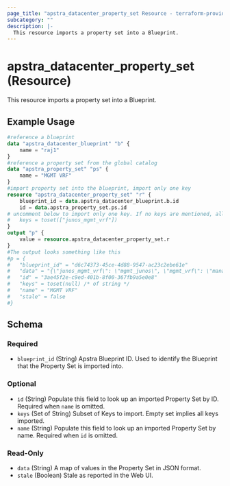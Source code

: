 ```yaml
---
page_title: "apstra_datacenter_property_set Resource - terraform-provider-apstra"
subcategory: ""
description: |-
  This resource imports a property set into a Blueprint.
---
```


# apstra_datacenter_property_set (Resource)

This resource imports a property set into a Blueprint.

## Example Usage

```terraform
#reference a blueprint
data "apstra_datacenter_blueprint" "b" {
	name = "raj1"
}
#reference a property set from the global catalog
data "apstra_property_set" "ps" {
	name = "MGMT VRF"
}
#import property set into the blueprint, import only one key
resource "apstra_datacenter_property_set" "r" {
	blueprint_id = data.apstra_datacenter_blueprint.b.id
	id = data.apstra_property_set.ps.id
# uncomment below to import only one key. If no keys are mentioned, all keys are imported
#	keys = toset(["junos_mgmt_vrf"])
}
output "p" {
	value = resource.apstra_datacenter_property_set.r
}
#The output looks something like this
#p = {
#	"blueprint_id" = "d6c74373-45ce-4d88-9547-ac23c2ebe61e"
#	"data" = "{\"junos_mgmt_vrf\": \"mgmt_junos\", \"mgmt_vrf\": \"management\"}"
#	"id" = "3ae45f2e-c9ed-401b-8f00-367fb9a5e0e8"
#	"keys" = toset(null) /* of string */
#	"name" = "MGMT VRF"
#	"stale" = false
#}
```

<!-- schema generated by tfplugindocs -->
## Schema

### Required

- `blueprint_id` (String) Apstra Blueprint ID. Used to identify the Blueprint that the Property Set is imported into.

### Optional

- `id` (String) Populate this field to look up an imported Property Set by ID. Required when `name` is omitted.
- `keys` (Set of String) Subset of Keys to import. Empty set implies all keys imported.
- `name` (String) Populate this field to look up an imported Property Set by name. Required when `id` is omitted.

### Read-Only

- `data` (String) A map of values in the Property Set in JSON format.
- `stale` (Boolean) Stale as reported in the Web UI.
